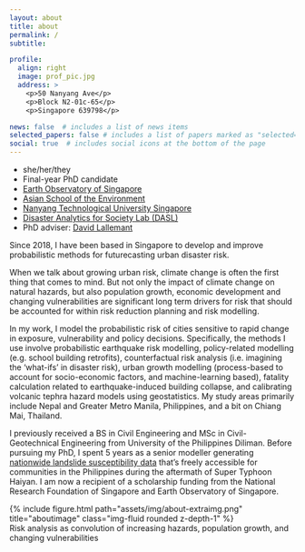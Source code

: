 ```yaml
---
layout: about
title: about
permalink: /
subtitle: 

profile:
  align: right
  image: prof_pic.jpg
  address: >
    <p>50 Nanyang Ave</p>
    <p>Block N2-01c-65</p>
    <p>Singapore 639798</p>

news: false  # includes a list of news items
selected_papers: false # includes a list of papers marked as "selected={true}"
social: true  # includes social icons at the bottom of the page
---
```


* she/her/they
* Final-year PhD candidate
* [Earth Observatory of Singapore](https://earthobservatory.sg)
* [Asian School of the Environment](https://www.ntu.edu.sg/ase)
* [Nanyang Technological University Singapore](https://www.ntu.edu.sg)
* [Disaster Analytics for Society Lab (DASL)](https://disaster-analytics.com)
* PhD adviser: [David Lallemant](https://earthobservatory.sg/people/david-lallemant)



Since 2018, I have been based in Singapore to develop and improve probabilistic methods for futurecasting urban disaster risk.

When we talk about growing urban risk, climate change is often the first thing that comes to mind. But not only the impact of climate change on natural hazards, but also population growth, economic development and changing vulnerabilities are significant long term drivers for risk that should be accounted for within risk reduction planning and risk modelling.

In my work, I model the probabilistic risk of cities sensitive to rapid change in exposure, vulnerability and policy decisions. Specifically, the methods I use involve probabilistic earthquake risk modelling, policy-related modelling (e.g. school building retrofits), counterfactual risk analysis (i.e. imagining the ‘what-ifs’ in disaster risk), urban growth modelling (process-based to account for socio-economic factors, and machine-learning based), fatality calculation related to earthquake-induced building collapse, and calibrating volcanic tephra hazard models using geostatistics. My study areas primarily include Nepal and Greater Metro Manila, Philippines, and a bit on Chiang Mai, Thailand.

I previously received a BS in Civil Engineering and MSc in Civil-Geotechnical Engineering from University of the Philippines Diliman. Before pursuing my PhD, I spent 5 years as a senior modeller generating [nationwide landslide susceptibility data](https://resilience.up.edu.ph/about-us/) that’s freely accessible for communities in the Philippines during the aftermath of Super Typhoon Haiyan. I am now a recipient of a scholarship funding from the National Research Foundation of Singapore and Earth Observatory of Singapore.

<div class="row">
    <div class="col-sm mt-3 mt-md-0">
        {% include figure.html path="assets/img/about-extraimg.png" title="aboutimage" class="img-fluid rounded z-depth-1" %}
    </div>
</div>
<div class="caption">
    Risk analysis as convolution of increasing hazards, population growth, and changing vulnerabilities
</div>
